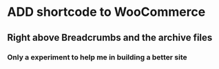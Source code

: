 # ADD shortcode to WooCommerce
## Right above Breadcrumbs and the archive files
### Only a experiment to help me in building a better site
 
